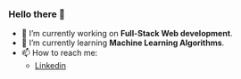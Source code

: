 ### Hello there 👋

- 🔭 I’m currently working on **Full-Stack Web development**.
- 🌱 I’m currently learning **Machine Learning Algorithms**.
- 📫 How to reach me:
  - [Linkedin](https://www.linkedin.com/in/saikamesh/ 'SaiKamesh')

<!--
**Saikamesh/Saikamesh** is a ✨ _special_ ✨ repository because its `README.md` (this file) appears on your GitHub profile.

Here are some ideas to get you started:

- 🔭 I’m currently working on ...
- 🌱 I’m currently learning ...
- 👯 I’m looking to collaborate on ...
- 🤔 I’m looking for help with ...
- 💬 Ask me about ...
- 📫 How to reach me: ...
- 😄 Pronouns: ...
- ⚡ Fun fact: ...
  -->
